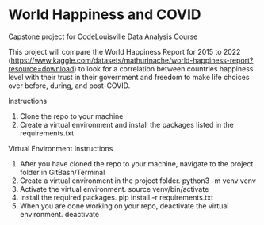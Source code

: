 # World Happiness and COVID
Capstone project for CodeLouisville Data Analysis Course

This project will compare the World Happiness Report for 2015 to 2022 (https://www.kaggle.com/datasets/mathurinache/world-happiness-report?resource=download) to look for a correlation between countries happiness level with their trust in their government and freedom to make life choices over before, during, and post-COVID.

Instructions
1. Clone the repo to your machine
2. Create a virtual environment and install the packages listed in the requirements.txt

Virtual Environment Instructions
1. After you have cloned the repo to your machine, navigate to the project folder in GitBash/Terminal
2. Create a virtual environment in the project folder. python3 -m venv venv
3. Activate the virtual environment. source venv/bin/activate
4. Install the required packages. pip install -r requirements.txt
5. When you are done working on your repo, deactivate the virtual environment. deactivate